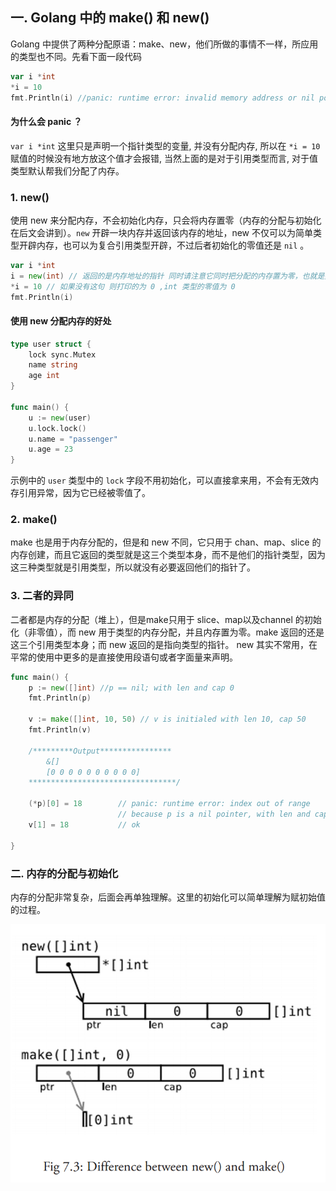 ## 一. Golang 中的 make() 和 new()

Golang 中提供了两种分配原语：make、new，他们所做的事情不一样，所应用的类型也不同。先看下面一段代码
```go
var i *int
*i = 10
fmt.Println(i) //panic: runtime error: invalid memory address or nil pointer dereference
```
#### 为什么会 panic ？
`var i *int` 这里只是声明一个指针类型的变量, 并没有分配内存, 所以在 `*i = 10` 赋值的时候没有地方放这个值才会报错, 当然上面的是对于引用类型而言, 对于值类型默认帮我们分配了内存。

### 1. new()
使用 new 来分配内存，不会初始化内存，只会将内存置零（内存的分配与初始化在后文会讲到）。`new` 开辟一块内存并返回该内存的地址，new 不仅可以为简单类型开辟内存，也可以为复合引用类型开辟，不过后者初始化的零值还是 `nil` 。
```go
var i *int
i = new(int) // 返回的是内存地址的指针 同时请注意它同时把分配的内存置为零，也就是类型的零值
*i = 10 // 如果没有这句 则打印的为 0 ,int 类型的零值为 0
fmt.Println(i)
```

#### 使用 new 分配内存的好处
```go
type user struct {
    lock sync.Mutex
    name string
    age int
}

func main() {
    u := new(user)
    u.lock.lock()
    u.name = "passenger"
    u.age = 23
}
```
示例中的 `user` 类型中的 `lock` 字段不用初始化，可以直接拿来用，不会有无效内存引用异常，因为它已经被零值了。
### 2. make()
make 也是用于内存分配的，但是和 new 不同，它只用于 chan、map、slice 的内存创建，而且它返回的类型就是这三个类型本身，而不是他们的指针类型，因为这三种类型就是引用类型，所以就没有必要返回他们的指针了。

### 3. 二者的异同
二者都是内存的分配（堆上），但是make只用于 slice、map以及channel 的初始化（非零值），而 new 用于类型的内存分配，并且内存置为零。make 返回的还是这三个引用类型本身；而 new 返回的是指向类型的指针。
new 其实不常用，在平常的使用中更多的是直接使用段语句或者字面量来声明。
```go
func main() {
    p := new([]int) //p == nil; with len and cap 0
    fmt.Println(p)

    v := make([]int, 10, 50) // v is initialed with len 10, cap 50
    fmt.Println(v)

    /*********Output****************
        &[]
        [0 0 0 0 0 0 0 0 0 0]
    *********************************/

    (*p)[0] = 18        // panic: runtime error: index out of range
                        // because p is a nil pointer, with len and cap 0
    v[1] = 18           // ok

}
```

### 二. 内存的分配与初始化
内存的分配非常复杂，后面会再单独理解。这里的初始化可以简单理解为赋初始值的过程。
<p align='center'>
<img src='../images/newAndMake.png'>
</p>